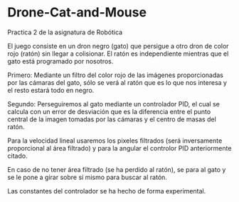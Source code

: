 # Drone-Cat-and-Mouse
Practica 2 de la asignatura de Robótica

El juego consiste en un dron negro (gato) que persigue a otro dron de color rojo (ratón) sin llegar a colisionar.
El ratón es independiente mientras que el gato está programado por nosotros.

Primero:
Mediante un filtro del color rojo de las imágenes proporcionadas por las cámaras del gato, sólo se verá al ratón que es lo que nos interesa y el resto estará todo en negro.

Segundo:
Perseguiremos al gato mediante un controlador PID, el cual se calcula con un error de desviación que es la diferencia entre el punto central de la imagen tomadas por las cámaras y el centro de masas del ratón.

Para la velocidad lineal usaremos los pixeles filtrados (será inversamente proporcional al área filtrado) y para la angular el controlor PID anteriormente citado.

En caso de no tener área filtrado (se ha perdido al ratón), se para al gato y se le pone a girar sobre sí mismo para buscar al ratón.

Las constantes del controlador se ha hecho de forma experimental.
